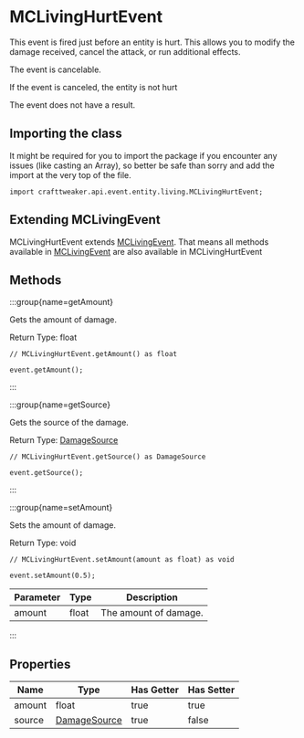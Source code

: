 # MCLivingHurtEvent

This event is fired just before an entity is hurt. This allows you to modify
 the damage received, cancel the attack, or run additional effects.

The event is cancelable.

If the event is canceled, the entity is not hurt

The event does not have a result.



## Importing the class

It might be required for you to import the package if you encounter any issues (like casting an Array), so better be safe than sorry and add the import at the very top of the file.
```zenscript
import crafttweaker.api.event.entity.living.MCLivingHurtEvent;
```


## Extending MCLivingEvent

MCLivingHurtEvent extends [MCLivingEvent](/vanilla/api/event/entity/MCLivingEvent). That means all methods available in [MCLivingEvent](/vanilla/api/event/entity/MCLivingEvent) are also available in MCLivingHurtEvent

## Methods

:::group{name=getAmount}

Gets the amount of damage.

Return Type: float

```zenscript
// MCLivingHurtEvent.getAmount() as float

event.getAmount();
```

:::

:::group{name=getSource}

Gets the source of the damage.

Return Type: [DamageSource](/vanilla/api/util/DamageSource)

```zenscript
// MCLivingHurtEvent.getSource() as DamageSource

event.getSource();
```

:::

:::group{name=setAmount}

Sets the amount of damage.

Return Type: void

```zenscript
// MCLivingHurtEvent.setAmount(amount as float) as void

event.setAmount(0.5);
```

| Parameter | Type | Description |
|-----------|------|-------------|
| amount | float | The amount of damage. |


:::


## Properties

| Name | Type | Has Getter | Has Setter |
|------|------|------------|------------|
| amount | float | true | true |
| source | [DamageSource](/vanilla/api/util/DamageSource) | true | false |

